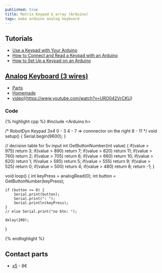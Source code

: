 ```yaml
---
published: true
title: Matrix Keypad & array (Arduino)
tags: make arduino analog keyboard
---
```

## Tutorials
- [Use a Keypad with Your Arduino](https://www.allaboutcircuits.com/projects/use-a-keypad-with-your-arduino/)
- [How to Connect and Read a Keypad with an Arduino](http://www.learningaboutelectronics.com/Articles/Arduino-keypad-circuit.php)
- [How to Set Up a Keypad on an Arduino](http://www.circuitbasics.com/how-to-set-up-a-keypad-on-an-arduino/)

## [Analog Keyboard (3 wires)](https://forum.arduino.cc/index.php?topic=422762.0)
- [Parts](https://fr.aliexpress.com/item/32530917534.html)
- [Homemade](https://ardupiclab.blogspot.com/2018/11/an-analog-keypad-for-arduino.html)
- [video](https://img.youtube.com/vi/URO042VrCKU/0.jpg)](https://www.youtube.com/watch?v=URO042VrCKU)

### Code
{% highlight cpp %}
#include <Arduino.h>

/* RobotDyn Keypad 3x4
   0 - 3
   4 - 7  => connnector on the right
   8 - 11 */ 
void setup() { Serial.begin(9600); } 

// decision table for 5v input
int GetButtonNumber(int value) { 
   if(value > 975) return 3; 
   if(value > 890) return 7; 
   if(value > 820) return 11; 
   if(value > 760) return 2; 
   if(value > 705) return 6; 
   if(value > 660) return 10; 
   if(value > 620) return 1; 
   if(value > 585) return 5; 
   if(value > 555) return 9; 
   if(value > 525) return 0; 
   if(value > 500) return 4; 
   if(value > 480) return 8; 
   return -1; 
}

void loop() { 
    int keyPress = analogRead(0); 
    int button = GetButtonNumber(keyPress); 
    
    if (button >= 0) { 
    	Serial.print(button); 
        Serial.print(": "); 
        Serial.println(keyPress); 
    } 
    // else Serial.print("no btn: "); 
    
    delay(200); 
}

{% endhighlight %}


## Contact parts
- [x5](https://www.amazon.fr/AZDelivery-Matrix-Array-Clavier-Arduino/dp/B07CNXPZS4/ref=sr_1_2?__mk_fr_FR=%C3%85M%C3%85%C5%BD%C3%95%C3%91&keywords=keypad+arduino&qid=1564426407&s=gateway&sr=8-2) - 8€
